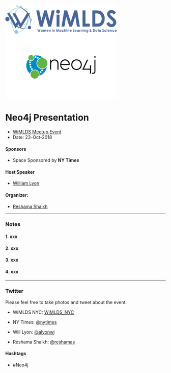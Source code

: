 
<p float="left">
  <img src="images/blue_logo_full.jpg" height="90" width="350" />
  <img src="images/neo4j.png" height="200" width="350"   /> 

</p>

# Neo4j Presentation
 
* [WiMLDS Meetup Event](https://www.meetup.com/NYC-Women-in-Machine-Learning-Data-Science/events/255098438/)  
* Date: 23-Oct-2018

#### Sponsors  
* Space Sponsored by **NY Times**  

#### Host Speaker 
* [William Lyon](https://www.linkedin.com/in/lyonwj/)

#### Organizer:
* [Reshama Shaikh](https://reshamas.github.io) 

---

### Notes

#### 1.  xxx
 
 
#### 2.  xxx

 
#### 3.  xxx 
 
#### 4.  xxx

---

### Twitter

Please feel free to take photos and tweet about the event.

- WiMLDS NYC:  [WiMLDS_NYC](https://twitter.com/WiMLDS_NYC)

- NY Times: [@nytimes](https://twitter.com/nytimes)

- Will Lyon:  [@alyonwj](https://twitter.com/lyonwj)

- Reshama Shaikh: [@reshamas](https://twitter.com/reshamas)

#### Hashtags

- #Neo4j 
